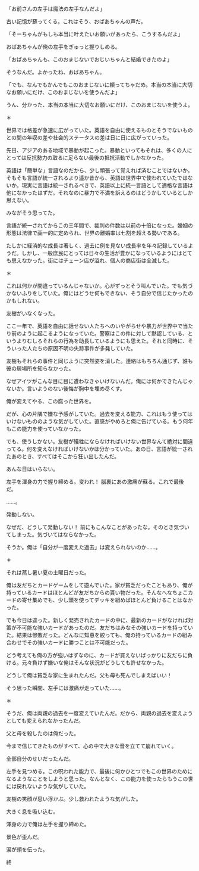 
<!-- 量子の導き 5 -->

「お前さんの左手は魔法の左手なんだよ」

古い記憶が蘇ってくる。これはそう、おばあちゃんの声だ。

「そーちゃんがもしも本当に叶えたいお願いがあったら、こうするんだよ」

おばあちゃんが俺の左手をぎゅっと握りしめる。

「おばあちゃんも、このおまじないでおじいちゃんと結婚できたのよ」

そうなんだ。よかったね、おばあちゃん。

「でも、なんでもかんでもこのおまじないに頼ってちゃだめ。本当の本当に大切なお願いにだけ、このおまじないを使うんだよ」

うん、分かった、本当の本当に大切なお願いにだけ、このおまじないを使うよ。

＊

世界では格差が急速に広がっていた。英語を自由に使えるものとそうでないものとの間の年収の差や社会的ステータスの差は日に日に広がっていった。

先日、アジアのある地域で暴動が起こった。暴動といってもそれは、多くの人にとっては反抗勢力の取るに足らない最後の抵抗活動でしかなかった。

英語は「簡単な」言語なのだから、少し頑張って覚えれば済むことではないか。そもそも言語が統一されるより遥か昔から、英語は世界中で使われていたではないか。現実に言語は統一されるべきで、英語以上に統一言語として適格な言語は他になかったはずだ。それなのに暴力で不満を訴えるのはどうかしているとしか思えない。

みながそう思ってた。

言語が統一されてからこの三年間で、裁判の件数は以前の十倍になった。婚姻の形態は法律で画一的に定められ、世界の離婚率は七割を超える勢いである。

たしかに経済的な成長は著しく、過去に例を見ない成長率を年々記録しているようだ。しかし、一般庶民にとっては日々の生活が豊かになっているようにはとても思えなかった。街にはチェーン店が溢れ、個人の商店街は全滅した。

＊

これは何かが間違っているんじゃないか。心がずっとそう叫んでいた。でも気づかないふりをしていた。俺にはどうせ何もできない、そう自分で信じたかったのかもしれない。

友樹がいなくなった。

ここ一年で、英語を自由に話せない人たちへのいやがらせや暴力が世界中で当たり前のように起こるようになっていた。警察はこの件に対して黙認している、というよりむしろそれらの行為を助長しているようにも思えた。それと同時に、そういった人たちの原因不明の失踪事件が多発していた。

友樹もそれらの事件と同じように突然姿を消した。連絡はもちろん通じず、誰も彼の居場所を知らなかった。

なぜアイツがこんな目に目に遭わなきゃいけないんだ。俺には何かできたんじゃないか。言いようのない後悔が胸中を埋め尽くす。

俺が変えてやる、この腐った世界を。

だが、心の片隅で嫌な予感がしていた。過去を変える能力、これはもう使ってはいけないもののような気がしていた。直感がやめろと俺に告げている。もう何年もこの能力を使っていなかった。

でも、使うしかない。友樹が犠牲にならなければいけない世界なんて絶対に間違ってる。何を変えなければいけないかは分かっていた。あの日、言語が統一されたあのとき、すべてはそこから狂い出したんだ。

あんな日はいらない。

左手を渾身の力で握り締める。変われ！ 脳裏にあの激痛が蘇る。これで最後だ。

……。

発動しない。

なぜだ、どうして発動しない！ 前にもこんなことがあったな。そのとき気づいてしまった。気づいてはならなかった。

そうか。俺は「自分が一度変えた過去」は変えられないのか……。

＊

それは蒸し暑い夏の土曜日だった。

俺は友だちとカードゲームをして遊んでいた。家が貧乏だったこともあり、俺が持っているカードはほとんどが友だちからの貰い物だった。そんなへなちょこカードの寄せ集めでも、少し頭を使ってデッキを組めばほとんど負けることはなかった。

でも今日は違った。新しく発売されたカードの中に、最新のカードがなければ対策が不可能な強いカードがあったのだ。友だちはみなその強いカードを持っていた。結果は惨敗だった。どんなに知恵を絞っても、俺の持っているカードの組み合わせでその強いカードに勝つことは不可能だった。

どう考えても俺の方が強いはずなのに、カードが買えないばっかりに友だちに負ける。元々負けず嫌いな俺はそんな状況がどうしても許せなかった。

どうして俺は貧乏な家に生まれたんだ。父も母も死んでしまえばいい！

そう思った瞬間、左手には激痛が走っていた……。

＊

そうだ、俺は両親の過去を一度変えていたんだ。だから、両親の過去を変えようとしても変えられなかったんだ。

父と母を殺したのは俺だった。

今まで信じてきたものがすべて、心の中で大きな音を立てて崩れていく。

全部自分のせいだったんだ。

左手を見つめる。この呪われた能力で、最後に何かひとつでもこの世界のためになるようなことをしようと思った。なんとなく、この能力を使ったらもうこの世には戻れないような気がしていた。

友樹の笑顔が思い浮かぶ。少し救われたような気がした。

大きく息を吸い込む。

渾身の力で俺は左手を握り締めた。

 

景色が歪んだ。

 

涙が頬を伝った。

 

終
